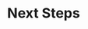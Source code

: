 ---
sidebar_position: 4
sidebar_label: "Next Steps"
id: hello-world-next-steps
title: Next Steps
description: You have completed the Hello World App; Here's What To Do Next!
slug: /tutorials/hello-world/next-steps
---